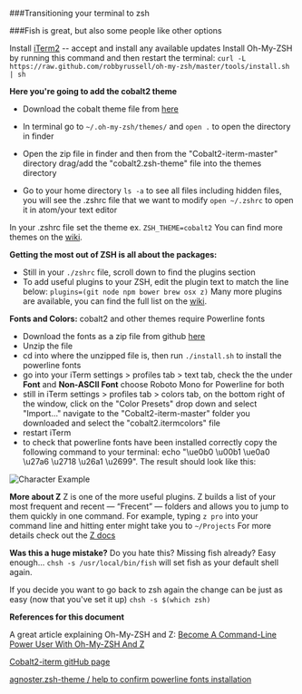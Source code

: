 ###Transitioning your terminal to zsh

###Fish is great, but also some people like other options

Install [iTerm2](https://www.iterm2.com/) -- accept and install any available updates
Install Oh-My-ZSH by running this command and then restart the terminal:
`curl -L https://raw.github.com/robbyrussell/oh-my-zsh/master/tools/install.sh | sh`

**Here you're going to add the cobalt2 theme**
* Download the cobalt theme file from [here](https://github.com/wesbos/Cobalt2-iterm)
* In terminal go to `~/.oh-my-zsh/themes/` and `open .` to open the directory in finder
* Open the zip file in finder and then from the "Cobalt2-iterm-master" directory drag/add the "cobalt2.zsh-theme" file into the themes directory

* Go to your home directory `ls -a` to see all files including hidden files, you will see the .zshrc file that we want to modify
`open ~/.zshrc` to open it in atom/your text editor

In your .zshrc file set the theme ex.
`ZSH_THEME=cobalt2`
You can find more themes on the [wiki]().

**Getting the most out of ZSH is all about the packages:**
* Still in your `./zshrc` file, scroll down to find the plugins section
* To add useful plugins to your ZSH, edit the plugin text to match the line below:
`plugins=(git node npm bower brew osx z)`
Many more plugins are available, you can find the full list on the [wiki]().

**Fonts and Colors:**
cobalt2 and other themes require Powerline fonts
* Download the fonts as a zip file from github [here](https://github.com/powerline/fonts)
* Unzip the file
* cd into where the unzipped file is, then run `./install.sh` to install the powerline fonts
* go into your iTerm settings > profiles tab > text tab, check the the under **Font** and **Non-ASCII Font** choose Roboto Mono for Powerline for both
* still in iTerm settings > profiles tab > colors tab, on the bottom right of the window, click on the "Color Presets" drop down and select "Import..." navigate to the "Cobalt2-iterm-master" folder you downloaded and select the "cobalt2.itermcolors" file
* restart iTerm
* to check that powerline fonts have been installed correctly copy the following command to your terminal: echo "\ue0b0 \u00b1 \ue0a0 \u27a6 \u2718 \u26a1 \u2699". The result should look like this:

![Character Example](https://gist.githubusercontent.com/agnoster/3712874/raw/characters.png)

**More about Z**
Z is one of the more useful plugins. Z builds a list of your most frequent and recent — “Frecent” — folders and allows you to jump to them quickly in one command.
For example, typing `z pro` into your command line and hitting enter might take you to `~/Projects`
For more details check out the [Z docs](https://github.com/rupa/z)

**Was this a huge mistake?**
Do you hate this? Missing fish already? Easy enough...
`chsh -s /usr/local/bin/fish`
will set fish as your default shell again.

If you decide you want to go back to zsh again the change can be just as easy (now that you've set it up)
`chsh -s $(which zsh)`

**References for this document**

A great article explaining Oh-My-ZSH and Z:
[Become A Command-Line Power User With Oh-My-ZSH And Z](https://www.smashingmagazine.com/2015/07/become-command-line-power-user-oh-my-zsh-z/)

[Cobalt2-iterm gitHub page](https://github.com/wesbos/Cobalt2-iterm)

[agnoster.zsh-theme / help to confirm powerline fonts installation ](https://gist.github.com/agnoster/3712874)
